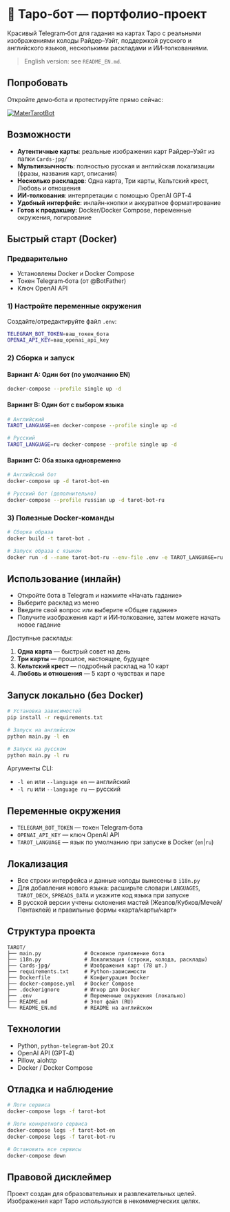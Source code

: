 # 🔮 Таро‑бот — портфолио‑проект

Красивый Telegram‑бот для гадания на картах Таро с реальными изображениями колоды Райдер–Уэйт, поддержкой русского и английского языков, несколькими раскладами и ИИ‑толкованиями. 

> English version: see `README_EN.md`.

## Попробовать

Откройте демо‑бота и протестируйте прямо сейчас:

[![MaterTarotBot](https://img.shields.io/badge/MaterTarotBot-blue?logo=telegram)](https://t.me/MaterTarotBot)

## Возможности

- **Аутентичные карты**: реальные изображения карт Райдер–Уэйт из папки `Cards-jpg/`
- **Мультиязычность**: полностью русская и английская локализации (фразы, названия карт, описания)
- **Несколько раскладов**: Одна карта, Три карты, Кельтский крест, Любовь и отношения
- **ИИ‑толкования**: интерпретации с помощью OpenAI GPT‑4
- **Удобный интерфейс**: инлайн‑кнопки и аккуратное форматирование
- **Готов к продакшну**: Docker/Docker Compose, переменные окружения, логирование

## Быстрый старт (Docker)

### Предварительно
- Установлены Docker и Docker Compose
- Токен Telegram‑бота (от @BotFather)
- Ключ OpenAI API

### 1) Настройте переменные окружения
Создайте/отредактируйте файл `.env`:
```bash
TELEGRAM_BOT_TOKEN=ваш_токен_бота
OPENAI_API_KEY=ваш_openai_api_key
```

### 2) Сборка и запуск

#### Вариант A: Один бот (по умолчанию EN)
```bash
docker-compose --profile single up -d
```

#### Вариант B: Один бот с выбором языка
```bash
# Английский
TAROT_LANGUAGE=en docker-compose --profile single up -d

# Русский
TAROT_LANGUAGE=ru docker-compose --profile single up -d
```

#### Вариант C: Оба языка одновременно
```bash
# Английский бот
docker-compose up -d tarot-bot-en

# Русский бот (дополнительно)
docker-compose --profile russian up -d tarot-bot-ru
```

### 3) Полезные Docker‑команды
```bash
# Сборка образа
docker build -t tarot-bot .

# Запуск образа с языком
docker run -d --name tarot-bot-ru --env-file .env -e TAROT_LANGUAGE=ru tarot-bot
```

## Использование (инлайн)

- Откройте бота в Telegram и нажмите «Начать гадание»
- Выберите расклад из меню
- Введите свой вопрос или выберите «Общее гадание»
- Получите изображения карт и ИИ‑толкование, затем можете начать новое гадание

Доступные расклады:
1. **Одна карта** — быстрый совет на день
2. **Три карты** — прошлое, настоящее, будущее
3. **Кельтский крест** — подробный расклад на 10 карт
4. **Любовь и отношения** — 5 карт о чувствах и паре

## Запуск локально (без Docker)
```bash
# Установка зависимостей
pip install -r requirements.txt

# Запуск на английском
python main.py -l en

# Запуск на русском
python main.py -l ru
```

Аргументы CLI:
- `-l en` или `--language en` — английский
- `-l ru` или `--language ru` — русский

## Переменные окружения
- `TELEGRAM_BOT_TOKEN` — токен Telegram‑бота
- `OPENAI_API_KEY` — ключ OpenAI API
- `TAROT_LANGUAGE` — язык по умолчанию при запуске в Docker (`en`|`ru`)

## Локализация
- Все строки интерфейса и данные колоды вынесены в `i18n.py`
- Для добавления нового языка: расширьте словари `LANGUAGES`, `TAROT_DECK`, `SPREADS_DATA` и укажите код языка при запуске
- В русской версии учтены склонения мастей (Жезлов/Кубков/Мечей/Пентаклей) и правильные формы «карта/карты/карт»

## Структура проекта
```
TAROT/
├── main.py              # Основное приложение бота
├── i18n.py              # Локализация (строки, колода, расклады)
├── Cards-jpg/           # Изображения карт (78 шт.)
├── requirements.txt     # Python-зависимости
├── Dockerfile           # Конфигурация Docker
├── docker-compose.yml   # Docker Compose
├── .dockerignore        # Игнор для Docker
├── .env                 # Переменные окружения (локально)
├── README.md            # Этот файл (RU)
└── README_EN.md         # README на английском
```

## Технологии
- Python, `python-telegram-bot` 20.x
- OpenAI API (GPT‑4)
- Pillow, aiohttp
- Docker / Docker Compose

## Отладка и наблюдение
```bash
# Логи сервиса
docker-compose logs -f tarot-bot

# Логи конкретного сервиса
docker-compose logs -f tarot-bot-en
docker-compose logs -f tarot-bot-ru

# Остановить все сервисы
docker-compose down
```

## Правовой дисклеймер
Проект создан для образовательных и развлекательных целей. Изображения карт Таро используются в некоммерческих целях.
